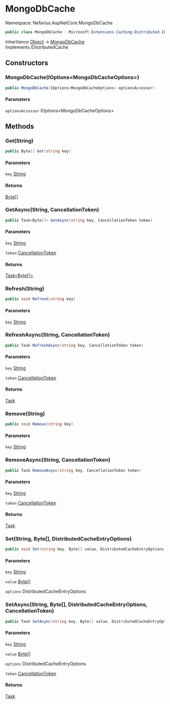 # MongoDbCache

Namespace: Nefarius.AspNetCore.MongoDbCache

```csharp
public class MongoDbCache : Microsoft.Extensions.Caching.Distributed.IDistributedCache
```

Inheritance [Object](https://docs.microsoft.com/en-us/dotnet/api/system.object) → [MongoDbCache](./nefarius.aspnetcore.mongodbcache.mongodbcache.md)<br>
Implements IDistributedCache

## Constructors

### <a id="constructors-.ctor"/>**MongoDbCache(IOptions&lt;MongoDbCacheOptions&gt;)**

```csharp
public MongoDbCache(IOptions<MongoDbCacheOptions> optionsAccessor)
```

#### Parameters

`optionsAccessor` IOptions&lt;MongoDbCacheOptions&gt;<br>

## Methods

### <a id="methods-get"/>**Get(String)**

```csharp
public Byte[] Get(string key)
```

#### Parameters

`key` [String](https://docs.microsoft.com/en-us/dotnet/api/system.string)<br>

#### Returns

[Byte[]](https://docs.microsoft.com/en-us/dotnet/api/system.byte)

### <a id="methods-getasync"/>**GetAsync(String, CancellationToken)**

```csharp
public Task<Byte[]> GetAsync(string key, CancellationToken token)
```

#### Parameters

`key` [String](https://docs.microsoft.com/en-us/dotnet/api/system.string)<br>

`token` [CancellationToken](https://docs.microsoft.com/en-us/dotnet/api/system.threading.cancellationtoken)<br>

#### Returns

[Task&lt;Byte[]&gt;](https://docs.microsoft.com/en-us/dotnet/api/system.threading.tasks.task-1)

### <a id="methods-refresh"/>**Refresh(String)**

```csharp
public void Refresh(string key)
```

#### Parameters

`key` [String](https://docs.microsoft.com/en-us/dotnet/api/system.string)<br>

### <a id="methods-refreshasync"/>**RefreshAsync(String, CancellationToken)**

```csharp
public Task RefreshAsync(string key, CancellationToken token)
```

#### Parameters

`key` [String](https://docs.microsoft.com/en-us/dotnet/api/system.string)<br>

`token` [CancellationToken](https://docs.microsoft.com/en-us/dotnet/api/system.threading.cancellationtoken)<br>

#### Returns

[Task](https://docs.microsoft.com/en-us/dotnet/api/system.threading.tasks.task)

### <a id="methods-remove"/>**Remove(String)**

```csharp
public void Remove(string key)
```

#### Parameters

`key` [String](https://docs.microsoft.com/en-us/dotnet/api/system.string)<br>

### <a id="methods-removeasync"/>**RemoveAsync(String, CancellationToken)**

```csharp
public Task RemoveAsync(string key, CancellationToken token)
```

#### Parameters

`key` [String](https://docs.microsoft.com/en-us/dotnet/api/system.string)<br>

`token` [CancellationToken](https://docs.microsoft.com/en-us/dotnet/api/system.threading.cancellationtoken)<br>

#### Returns

[Task](https://docs.microsoft.com/en-us/dotnet/api/system.threading.tasks.task)

### <a id="methods-set"/>**Set(String, Byte[], DistributedCacheEntryOptions)**

```csharp
public void Set(string key, Byte[] value, DistributedCacheEntryOptions options)
```

#### Parameters

`key` [String](https://docs.microsoft.com/en-us/dotnet/api/system.string)<br>

`value` [Byte[]](https://docs.microsoft.com/en-us/dotnet/api/system.byte)<br>

`options` DistributedCacheEntryOptions<br>

### <a id="methods-setasync"/>**SetAsync(String, Byte[], DistributedCacheEntryOptions, CancellationToken)**

```csharp
public Task SetAsync(string key, Byte[] value, DistributedCacheEntryOptions options, CancellationToken token)
```

#### Parameters

`key` [String](https://docs.microsoft.com/en-us/dotnet/api/system.string)<br>

`value` [Byte[]](https://docs.microsoft.com/en-us/dotnet/api/system.byte)<br>

`options` DistributedCacheEntryOptions<br>

`token` [CancellationToken](https://docs.microsoft.com/en-us/dotnet/api/system.threading.cancellationtoken)<br>

#### Returns

[Task](https://docs.microsoft.com/en-us/dotnet/api/system.threading.tasks.task)
